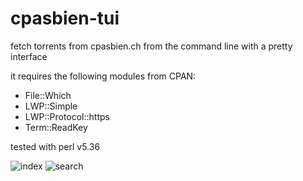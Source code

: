 # cpasbien-tui
fetch torrents from cpasbien.ch from the command line with a pretty interface

it requires the following modules from CPAN:
- File::Which
- LWP::Simple
- LWP::Protocol::https
- Term::ReadKey

tested with perl v5.36

![index](https://user-images.githubusercontent.com/40673815/173241833-ece68cc8-6680-46c3-b6e1-3239cc5c4ae4.png)
![search](https://user-images.githubusercontent.com/40673815/173241958-8b332d11-9598-47ec-9c63-2d6217644db4.png)
